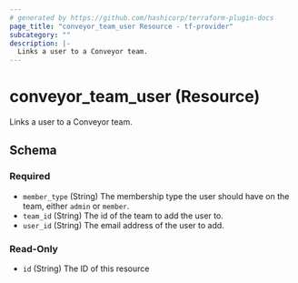 ```yaml
---
# generated by https://github.com/hashicorp/terraform-plugin-docs
page_title: "conveyor_team_user Resource - tf-provider"
subcategory: ""
description: |-
  Links a user to a Conveyor team.
---
```


# conveyor_team_user (Resource)

Links a user to a Conveyor team.



<!-- schema generated by tfplugindocs -->
## Schema

### Required

- `member_type` (String) The membership type the user should have on the team, either `admin` or `member`.
- `team_id` (String) The id of the team to add the user to.
- `user_id` (String) The email address of the user to add.

### Read-Only

- `id` (String) The ID of this resource


